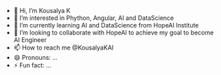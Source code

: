 - 👋 Hi, I’m Kousalya K
- 👀 I’m interested in Phython, Angular, AI and DataScience
- 🌱 I’m currently learning AI and DataScience from HopeAI Institute
- 💞️ I’m looking to collaborate with HopeAI to achieve my goal to become AI Engineer
- 📫 How to reach me @KousalyaKAI
- 😄 Pronouns: ...
- ⚡ Fun fact: ...

<!---
KousalyaKAI/KousalyaKAI is a ✨ special ✨ repository because its `README.md` (this file) appears on your GitHub profile.
You can click the Preview link to take a look at your changes.
--->
